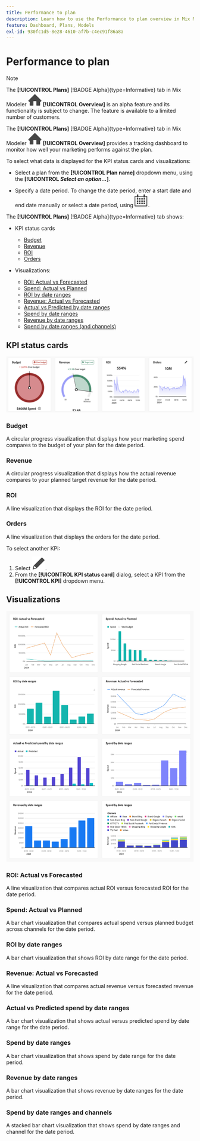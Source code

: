```yaml
---
title: Performance to plan
description: Learn how to use the Performance to plan overview in Mix Modeler.
feature: Dashboard, Plans, Models
exl-id: 930fc1d5-8e28-4610-af7b-c4ec91f86a8a
---
```

# Performance to plan

>[!NOTE]
>
>The **[!UICONTROL Plans]** [!BADGE Alpha]{type=Informative} tab in Mix Modeler ![Home](/help/assets/icons/Home.svg) **[!UICONTROL Overview]** is an alpha feature and its functionality is subject to change. The feature is available to a limited number of customers.




The **[!UICONTROL Plans]** [!BADGE Alpha]{type=Informative} tab in Mix Modeler ![Home](/help/assets/icons/Home.svg) **[!UICONTROL Overview]** provides a tracking dashboard to monitor how well your marketing performs against the plan. 

To select what data is displayed for the KPI status cards and visualizations:

* Select a plan from the **[!UICONTROL Plan name]** dropdown menu, using the **[!UICONTROL _Select an option..._]**.

* Specify a date period. To change the date period, enter a start date and end date manually or select a date period, using ![Calendar](/help/assets/icons/Calendar.svg).

The **[!UICONTROL Plans]** [!BADGE Alpha]{type=Informative} tab shows:

* KPI status cards

  * [Budget](#budget)
  * [Revenue](#revenue)
  * [ROI](#roi)
  * [Orders](#orders)

* Visualizations:
  * [ROI: Actual vs Forecasted](#roi-actual-vs-forecasted)
  * [Spend: Actual vs Planned](#spend-actual-vs-planned)
  * [ROI by date ranges](#roi-by-date-ranges)
  * [Revenue: Actual vs Forecasted](#revenue-actual-vs-forecasted)
  * [Actual vs Predicted by date ranges](#actual-vs-predicted-spend-by-date-ranges)
  * [Spend by date ranges](#spend-by-date-ranges)
  * [Revenue by date ranges](#revenue-by-date-ranges)
  * [Spend by date ranges (and channels)](#spend-by-date-ranges-and-channels)

## KPI status cards

![KPI status cards](../assets/performance-to-plan-kpi-cards.png)


### Budget

A circular progress visualization that displays how your marketing spend compares to the budget of your plan for the date period. 

### Revenue

A circular progress visualization that displays how the actual revenue compares to your planned target revenue for the date period.


### ROI

A line visualization that displays the ROI for the date period.


### Orders

A line visualization that displays the orders for the date period.

To select another KPI: 

1. Select ![Edit](/help/assets/icons/Edit.svg).
1. From the **[!UICONTROL KPI status card]** dialog, select a KPI from the **[!UICONTROL KPI]** dropdown menu.


## Visualizations

![Visualization](../assets/performance-to-plan-visualizations.png)

### ROI: Actual vs Forecasted

A line visualization that compares actual ROI versus forecasted ROI for the date period.


### Spend: Actual vs Planned

A bar chart visualization that compares actual spend versus planned budget across channels for the date period.

### ROI by date ranges

A bar chart visualization that shows ROI by date range for the date period.


### Revenue: Actual vs Forecasted

A line visualization that compares actual revenue versus forecasted revenue for the date period.


### Actual vs Predicted spend by date ranges

A bar chart visualization that shows actual versus predicted spend by date range for the date period.


### Spend by date ranges

A bar chart visualization that shows spend by date range for the date period.


### Revenue by date ranges

A bar chart visualization that shows revenue by date ranges for the date period.


### Spend by date ranges and channels

A stacked bar chart visualization that shows spend by date ranges and channel for the date period.
